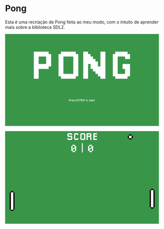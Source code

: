 # Pong 
Esta é uma recriação de Pong feita ao meu modo, com o intuito de aprender mais sobre a biblioteca SDL2.


![Tela inicial da aplicação](/pics/intialscreen.png)

![Imagem da gameplay](/pics/gameplaycapture.png)